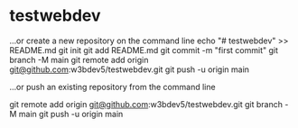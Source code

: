 # testwebdev

…or create a new repository on the command line
echo "# testwebdev" >> README.md
git init
git add README.md
git commit -m "first commit"
git branch -M main
git remote add origin git@github.com:w3bdev5/testwebdev.git
git push -u origin main


…or push an existing repository from the command line


git remote add origin git@github.com:w3bdev5/testwebdev.git
git branch -M main
git push -u origin main
